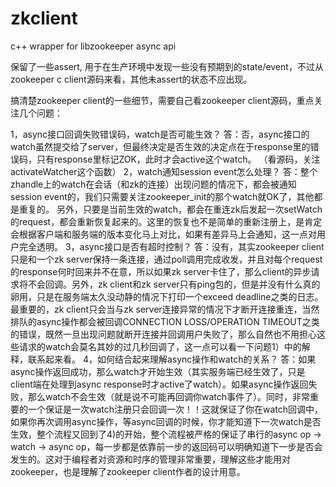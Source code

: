 # zkclient
c++ wrapper for libzookeeper async api

保留了一些assert, 用于在生产环境中发现一些没有预期到的state/event，不过从zookeeper c client源码来看，其他未assert的状态不应出现。


搞清楚zookeeper client的一些细节，需要自己看zookeeper client源码，重点关注几个问题：

1，async接口回调失败错误码，watch是否可能生效？
答：否，async接口的watch虽然提交给了server，但最终决定是否生效的决定点在于response里的错误码，只有response里标记ZOK，此时才会active这个watch。
（看源码，关注activateWatcher这个函数）
2，watch通知session event怎么处理？
答：整个zhandle上的watch在会话（和zk的连接）出现问题的情况下，都会被通知session event的，我们只需要关注zookeeper_init的那个watch就OK了，其他都是重复的。
另外，只要是当前生效的watch，都会在重连zk后发起一次setWatch的request，都会重新恢复起来的。这里的恢复也不是简单的重新注册上，是肯定会根据客户端和服务端的版本变化马上对比，如果有差异马上会通知，这一点对用户完全透明。
3，async接口是否有超时控制？
答：没有，其实zookeeper client只是和一个zk server保持一条连接，通过poll调用完成收发，并且对每个request的response何时回来并不在意，所以如果zk server卡住了，那么client的异步请求将不会回调。另外，zk client和zk server只有ping包的，但是并没有什么真的卵用，只是在服务端太久没动静的情况下打印一个exceed deadline之类的日志。最重要的，zk client只会当与zk server连接异常的情况下才断开连接重连，当然排队的async操作都会被回调CONNECTION LOSS/OPERATION TIMEOUT之类的错误，既然一旦出现问题就断开连接并回调用户失败了，那么自然也不用担心这些请求的watch会莫名其妙的过几秒回调了，这一点可以看一下问题1）中的解释，联系起来看。
4，如何结合起来理解async操作和watch的关系？
答：如果async操作返回成功，那么watch才开始生效（其实服务端已经生效了，只是client端在处理到async response时才active了watch）。如果async操作返回失败，那么watch不会生效（就是说不可能再回调你watch事件了）。同时，非常重要的一个保证是一次watch注册只会回调一次！！这就保证了你在watch回调中，如果你再次调用async操作，等async回调的时候，你才能知道下一次watch是否生效，整个流程又回到了4)的开始，整个流程被严格的保证了串行的async op -> watch -> async op，每一步都是依靠前一步的返回码可以明确知道下一步是否会发生的。这对于编程者对资源和时序的管理非常重要，理解这些才能用对zookeeper，也是理解了zookeeper client作者的设计用意。
